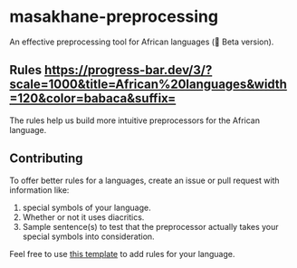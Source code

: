 # masakhane-preprocessing 
An effective preprocessing tool for African languages (🔧 Beta version).

## Rules https://progress-bar.dev/3/?scale=1000&title=African%20languages&width=120&color=babaca&suffix=
The rules help us build more intuitive preprocessors for the African language.

## Contributing
To offer better rules for a languages, create an issue or pull request with information like:
1. special symbols of your language.
2. Whether or not it uses diacritics.
3. Sample sentence(s) to test that the preprocessor actually takes your special symbols into consideration.

Feel free to use [this template](https://github.com/masakhane-io/masakhane-preprocessing/issues/1) to add rules for your language.